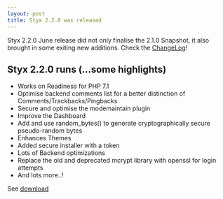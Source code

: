 ```yaml
---
layout: post
title: Styx 2.2.0 was released
---
```


Styx 2.2.0 June release did not only finalise the 2.1.0 Snapshot, it also brought in some exiting new additions. Check the [ChangeLog](https://github.com/ophian/styx/blob/styx2.2/docs/NEWS)!

## Styx 2.2.0 runs (...some highlights)

  - Works on Readiness for PHP 7.1
  - Optimise backend comments list for a better distinction of Comments/Trackbacks/Pingbacks
  - Secure and optimise the modemaintain plugin
  - Improve the Dashboard
  - Add and use random_bytes() to generate cryptographically secure pseudo-random bytes
  - Enhances Themes
  - Added secure installer with a token
  - Lots of Backend optimizations
  - Replace the old and deprecated mcrypt library with openssl for login attempts
  - And lots more..!

See [download](https://github.com/ophian/styx/releases/tag/2.2.0)